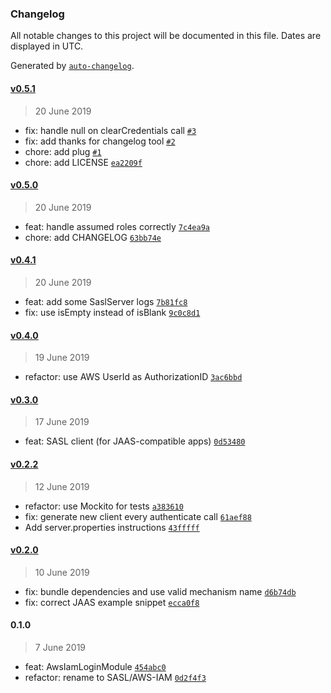 ### Changelog

All notable changes to this project will be documented in this file. Dates are displayed in UTC.

Generated by [`auto-changelog`](https://github.com/CookPete/auto-changelog).

#### [v0.5.1](https://github.com/STACK-Fintech/kafka-auth-aws-iam/compare/v0.5.0...v0.5.1)

> 20 June 2019

- fix: handle null on clearCredentials call [`#3`](https://github.com/STACK-Fintech/kafka-auth-aws-iam/pull/3)
- fix: add thanks for changelog tool [`#2`](https://github.com/STACK-Fintech/kafka-auth-aws-iam/pull/2)
- chore: add plug [`#1`](https://github.com/STACK-Fintech/kafka-auth-aws-iam/pull/1)
- chore: add LICENSE [`ea2209f`](https://github.com/STACK-Fintech/kafka-auth-aws-iam/commit/ea2209fb7ef6edc7b1b82cb4d2a084101ea6152f)

#### [v0.5.0](https://github.com/STACK-Fintech/kafka-auth-aws-iam/compare/v0.4.1...v0.5.0)

> 20 June 2019

- feat: handle assumed roles correctly [`7c4ea9a`](https://github.com/STACK-Fintech/kafka-auth-aws-iam/commit/7c4ea9aaac2f0638a75732d93f38d1f2382b5dba)
- chore: add CHANGELOG [`63bb74e`](https://github.com/STACK-Fintech/kafka-auth-aws-iam/commit/63bb74ee74f7e20d255e81720e825e1010ddaf99)

#### [v0.4.1](https://github.com/STACK-Fintech/kafka-auth-aws-iam/compare/v0.4.0...v0.4.1)

> 20 June 2019

- feat: add some SaslServer logs [`7b81fc8`](https://github.com/STACK-Fintech/kafka-auth-aws-iam/commit/7b81fc82caf549d45f99aec5238ebf551b3267ff)
- fix: use isEmpty instead of isBlank [`9c0c8d1`](https://github.com/STACK-Fintech/kafka-auth-aws-iam/commit/9c0c8d19464920c5fe3cc276b8d8fe14fb82c3a0)

#### [v0.4.0](https://github.com/STACK-Fintech/kafka-auth-aws-iam/compare/v0.3.0...v0.4.0)

> 19 June 2019

- refactor: use AWS UserId as AuthorizationID [`3ac6bbd`](https://github.com/STACK-Fintech/kafka-auth-aws-iam/commit/3ac6bbdbbbc3261b7f72e444eed976b83ddfe7d7)

#### [v0.3.0](https://github.com/STACK-Fintech/kafka-auth-aws-iam/compare/v0.2.2...v0.3.0)

> 17 June 2019

- feat: SASL client (for JAAS-compatible apps) [`0d53480`](https://github.com/STACK-Fintech/kafka-auth-aws-iam/commit/0d534806c6a26353089e529b5a50ec6d05d2c9bb)

#### [v0.2.2](https://github.com/STACK-Fintech/kafka-auth-aws-iam/compare/v0.2.0...v0.2.2)

> 12 June 2019

- refactor: use Mockito for tests [`a383610`](https://github.com/STACK-Fintech/kafka-auth-aws-iam/commit/a3836103436f6f99240ff063fc5a200d696d2feb)
- fix: generate new client every authenticate call [`61aef88`](https://github.com/STACK-Fintech/kafka-auth-aws-iam/commit/61aef889b497e053c5e96b40717bd1b1d880dbae)
- Add server.properties instructions [`43fffff`](https://github.com/STACK-Fintech/kafka-auth-aws-iam/commit/43fffffa427009a5caab4e58696fb249856313bd)

#### [v0.2.0](https://github.com/STACK-Fintech/kafka-auth-aws-iam/compare/0.1.0...v0.2.0)

> 10 June 2019

- fix: bundle dependencies and use valid mechanism name [`d6b74db`](https://github.com/STACK-Fintech/kafka-auth-aws-iam/commit/d6b74db11198c64e995bb4c9cf520e543bfe7664)
- fix: correct JAAS example snippet [`ecca0f8`](https://github.com/STACK-Fintech/kafka-auth-aws-iam/commit/ecca0f8b595336f1e813974e372d01681ae22799)

#### 0.1.0

> 7 June 2019

- feat: AwsIamLoginModule [`454abc0`](https://github.com/STACK-Fintech/kafka-auth-aws-iam/commit/454abc033b59ef9d75a38768ad8c6600efbf9293)
- refactor: rename to SASL/AWS-IAM [`0d2f4f3`](https://github.com/STACK-Fintech/kafka-auth-aws-iam/commit/0d2f4f3098dc9808b101c737f638e80bafb337a6)
